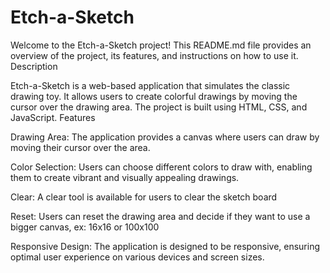 # Etch-a-Sketch

Welcome to the Etch-a-Sketch project! This README.md file provides an overview of the project, its features, and instructions on how to use it.
Description

Etch-a-Sketch is a web-based application that simulates the classic drawing toy. It allows users to create colorful drawings by moving the cursor over the drawing area. The project is built using HTML, CSS, and JavaScript.
Features

Drawing Area: The application provides a canvas where users can draw by moving their cursor over the area.

Color Selection: Users can choose different colors to draw with, enabling them to create vibrant and visually appealing drawings.

Clear: A clear tool is available for users to clear the sketch board

Reset: Users can reset the drawing area and decide if they want to use a bigger canvas, ex: 16x16 or 100x100

Responsive Design: The application is designed to be responsive, ensuring optimal user experience on various devices and screen sizes.


